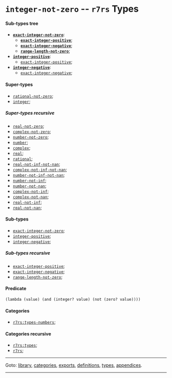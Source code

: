 

<a id='type__r7rs__integer-not-zero'></a>

# `integer-not-zero` -- `r7rs` Types


<a id='type__r7rs__integer-not-zero__sub-types-tree'></a>

#### Sub-types tree

* **[`exact-integer-not-zero`](../../r7rs/types/exact-integer-not-zero.md#type__r7rs__exact-integer-not-zero)**:
  * **[`exact-integer-positive`](../../r7rs/types/exact-integer-positive.md#type__r7rs__exact-integer-positive)**;
  * **[`exact-integer-negative`](../../r7rs/types/exact-integer-negative.md#type__r7rs__exact-integer-negative)**;
  * **[`range-length-not-zero`](../../r7rs/types/range-length-not-zero.md#type__r7rs__range-length-not-zero)**;
* **[`integer-positive`](../../r7rs/types/integer-positive.md#type__r7rs__integer-positive)**:
  * [`exact-integer-positive`](../../r7rs/types/exact-integer-positive.md#type__r7rs__exact-integer-positive);
* **[`integer-negative`](../../r7rs/types/integer-negative.md#type__r7rs__integer-negative)**:
  * [`exact-integer-negative`](../../r7rs/types/exact-integer-negative.md#type__r7rs__exact-integer-negative);


<a id='type__r7rs__integer-not-zero__super-types'></a>

#### Super-types

 * [`rational-not-zero`](../../r7rs/types/rational-not-zero.md#type__r7rs__rational-not-zero);
 * [`integer`](../../r7rs/types/integer.md#type__r7rs__integer);


<a id='type__r7rs__integer-not-zero__super-types-recursive'></a>

##### Super-types recursive

 * [`real-not-zero`](../../r7rs/types/real-not-zero.md#type__r7rs__real-not-zero);
 * [`complex-not-zero`](../../r7rs/types/complex-not-zero.md#type__r7rs__complex-not-zero);
 * [`number-not-zero`](../../r7rs/types/number-not-zero.md#type__r7rs__number-not-zero);
 * [`number`](../../r7rs/types/number.md#type__r7rs__number);
 * [`complex`](../../r7rs/types/complex.md#type__r7rs__complex);
 * [`real`](../../r7rs/types/real.md#type__r7rs__real);
 * [`rational`](../../r7rs/types/rational.md#type__r7rs__rational);
 * [`real-not-inf-not-nan`](../../r7rs/types/real-not-inf-not-nan.md#type__r7rs__real-not-inf-not-nan);
 * [`complex-not-inf-not-nan`](../../r7rs/types/complex-not-inf-not-nan.md#type__r7rs__complex-not-inf-not-nan);
 * [`number-not-inf-not-nan`](../../r7rs/types/number-not-inf-not-nan.md#type__r7rs__number-not-inf-not-nan);
 * [`number-not-inf`](../../r7rs/types/number-not-inf.md#type__r7rs__number-not-inf);
 * [`number-not-nan`](../../r7rs/types/number-not-nan.md#type__r7rs__number-not-nan);
 * [`complex-not-inf`](../../r7rs/types/complex-not-inf.md#type__r7rs__complex-not-inf);
 * [`complex-not-nan`](../../r7rs/types/complex-not-nan.md#type__r7rs__complex-not-nan);
 * [`real-not-inf`](../../r7rs/types/real-not-inf.md#type__r7rs__real-not-inf);
 * [`real-not-nan`](../../r7rs/types/real-not-nan.md#type__r7rs__real-not-nan);


<a id='type__r7rs__integer-not-zero__sub-types'></a>

#### Sub-types

 * [`exact-integer-not-zero`](../../r7rs/types/exact-integer-not-zero.md#type__r7rs__exact-integer-not-zero);
 * [`integer-positive`](../../r7rs/types/integer-positive.md#type__r7rs__integer-positive);
 * [`integer-negative`](../../r7rs/types/integer-negative.md#type__r7rs__integer-negative);


<a id='type__r7rs__integer-not-zero__sub-types-recursive'></a>

##### Sub-types recursive

 * [`exact-integer-positive`](../../r7rs/types/exact-integer-positive.md#type__r7rs__exact-integer-positive);
 * [`exact-integer-negative`](../../r7rs/types/exact-integer-negative.md#type__r7rs__exact-integer-negative);
 * [`range-length-not-zero`](../../r7rs/types/range-length-not-zero.md#type__r7rs__range-length-not-zero);


<a id='type__r7rs__integer-not-zero__predicate'></a>

#### Predicate

````
(lambda (value) (and (integer? value) (not (zero? value))))
````


<a id='type__r7rs__integer-not-zero__categories'></a>

#### Categories

 * [`r7rs:types-numbers`](../../r7rs/categories/r7rs_3a_types-numbers.md#category__r7rs__r7rs_3a_types-numbers);


<a id='type__r7rs__integer-not-zero__categories-recursive'></a>

#### Categories recursive

 * [`r7rs:types`](../../r7rs/categories/r7rs_3a_types.md#category__r7rs__r7rs_3a_types);
 * [`r7rs`](../../r7rs/categories/r7rs.md#category__r7rs__r7rs);

----

Goto: [library](../../r7rs/_index.md#library__r7rs), [categories](../../r7rs/categories/_index.md#toc__r7rs__categories), [exports](../../r7rs/exports/_index.md#toc__r7rs__exports), [definitions](../../r7rs/definitions/_index.md#toc__r7rs__definitions), [types](../../r7rs/types/_index.md#toc__r7rs__types), [appendices](../../r7rs/appendices/_index.md#toc__r7rs__appendices).

----

